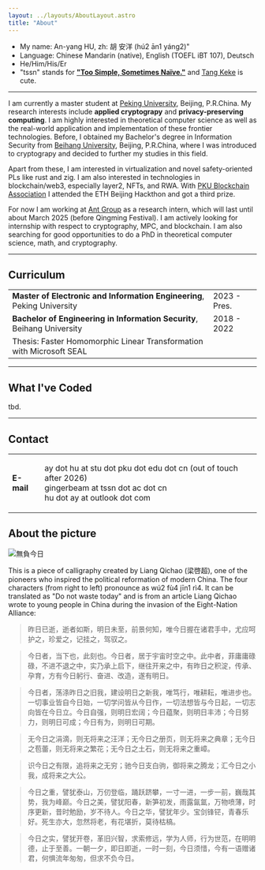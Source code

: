 ```yaml
---
layout: ../layouts/AboutLayout.astro
title: "About"
---
```


- My name: An-yang HU, zh: 胡 安洋 (hú2 ān1 yáng2)"
- Language: Chinese Mandarin (native), English (TOEFL iBT 107), Deutsch
- He/Him/His/Er
- "tssn" stands for [**\"Too Simple, Sometimes Naïve.\"**](https://en.wikiquote.org/wiki/Jiang_Zemin#%22Too_simple,_sometimes_na%C3%AFve%22) and [Tang Keke](https://love-live.fandom.com/wiki/Keke_Tang) is cute.

---

I am currently a master student at [Peking University](https://www.pku.edu.cn), Beijing, P.R.China. My research interests include **applied cryptograpy** and **privacy-preserving computing**. I am highly interested in theoretical computer science as well as the real-world application and implementation of these frontier technologies. Before, I obtained my Bachelor's degree in Information Security from [Beihang University](https://www.buaa.edu.cn), Beijing, P.R.China, where I was introduced to cryptograpy and decided to further my studies in this field.

Apart from these, I am interested in virtualization and novel safety-oriented PLs like rust and zig. I am also interested in technologies in blockchain/web3, especially layer2, NFTs, and RWA. With [PKU Blockchain Association](https://x.com/PKUBlockchain) I attended the ETH Beijing Hackthon and got a third prize.

For now I am working at [Ant Group](https://www.antgroup.com/) as a research intern, which will last until about March 2025 (before Qingming Festival). I am actively looking for internship with respect to cryptography, MPC, and blockchain. I am also searching for good opportunities to do a PhD in theoretical computer science, math, and cryptography.

---

## Curriculum

<table>
    <tr>
        <td><b>Master of Electronic and Information Engineering</b>, Peking University</td>
        <td>2023 - Pres.</td>
    </tr>
    <tr>
        <td><b>Bachelor of Engineering in Information Security</b>, Beihang University</td>
        <td>2018 - 2022</td>
    </tr>
    <tr>
        <td>Thesis: Faster Homomorphic Linear Transformation with Microsoft SEAL</td>
    </tr>
</table>

---

## What I've Coded

tbd.

---

## Contact

<table>
    <tr>
        <td><b>E-mail</b></td>
        <td>
        <p>
        ay dot hu at stu dot pku dot edu dot cn (out of touch after 2026)<br/>
        gingerbeam at tssn dot ac dot cn<br/>
        hu dot ay at outlook dot com
        </p>
        </td>
    </tr>
</table>

## About the picture

![無負今日](/assets/logo.png)

This is a piece of calligraphy created by Liang Qichao (梁啓超), one of the pioneers who inspired the political reformation of modern China. The four characters (from right to left) pronounce as wú2 fù4 jīn1 rì4. It can be translated as "Do not waste today" and is from an article Liang Qichao wrote to young people in China during the invasion of the Eight-Nation Alliance:

> 昨日已逝，逝者如斯，明日未至，前景何知，唯今日握在诸君手中，尤应呵护之，珍爱之，记挂之，驾驭之。

> 今日者，当下也，此刻也。今日者，居于宇宙时空之中。此中者，菲庸庸碌碌，不进不退之中，实乃承上启下，继往开来之中，有昨日之积淀，传承、孕育，方有今日躬行、奋进、改造，遂有明日。

> 今日者，荡涤昨日之旧我，建设明日之新我，唯笃行，唯耕耘，唯进步也。一切事业皆自今日始，一切学问皆从今日作，一切法想皆与今日起，一切志向皆在今日立。今日自强，则明日宏阔；今日蕴聚，则明日丰沛；今日努力，则明日可成；今日有为，则明日可期。

> 无今日之涓滴，则无将来之汪洋；无今日之册页，则无将来之典章；无今日之苞蕾，则无将来之繁花；无今日之土石，则无将来之重嶂。

> 识今日之有限，追将来之无穷；驰今日支白驹，御将来之腾龙；汇今日之小我，成将来之大公。

> 今日之重，譬犹泰山，万仞登临，踊跃跻攀，一寸一进，一步一前，巍哉其势，我为峰巅。今日之美，譬犹阳春，新笋初发，雨露氤氲，万物喷薄，时序更新，昔时勉励，岁不待人。今日之华，譬犹年少。宝剑锋铓，青春乐好。死生亦大，忽然将老，有花堪折，莫待枯槁。

> 今日之实，譬犹开卷，革旧兴智，求索修远，学为人师，行为世范，在明明德，止于至善。一朝一夕，即日即逝，一时一刻，今日须惜，今有一语赠诸君，何惧流年匆匆，但求不负今日。
